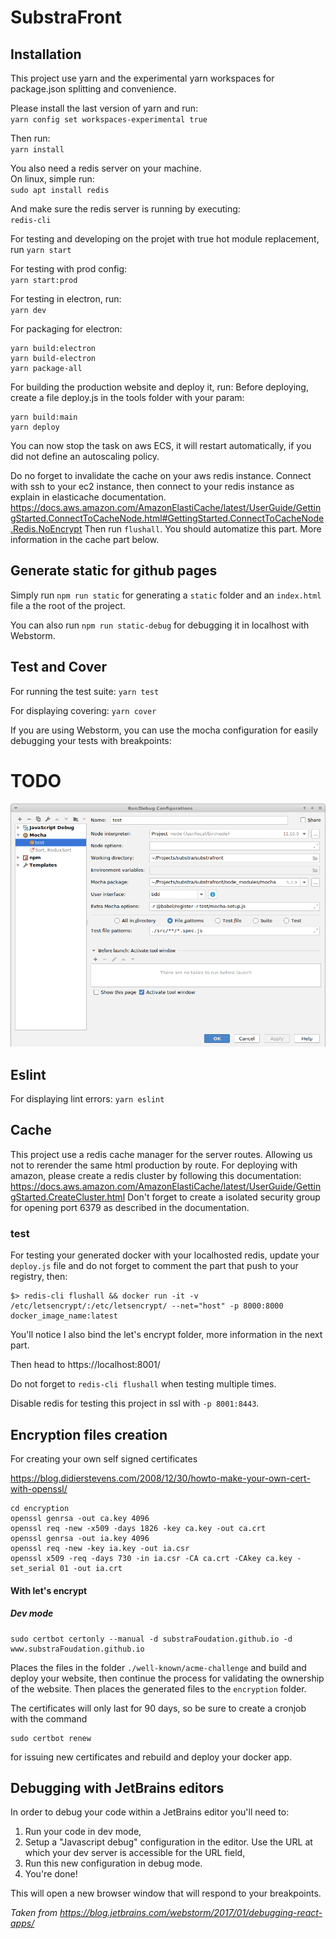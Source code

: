 # SubstraFront

## Installation

This project use yarn and the experimental yarn workspaces for package.json splitting and convenience.

Please install the last version of yarn and run:<br/>
`yarn config set workspaces-experimental true`

Then run:<br/>
`yarn install`

You also need a redis server on your machine.<br/>
On linux, simple run:<br/>
`sudo apt install redis`

And make sure the redis server is running by executing:<br/>
`redis-cli`


For testing and developing on the projet with true hot module replacement, run
`yarn start`

For testing with prod config:<br/>
`yarn start:prod`

For testing in electron, run:<br/>
`yarn dev`

For packaging for electron:
```
yarn build:electron
yarn build-electron
yarn package-all
```

For building the production website and deploy it, run:
Before deploying, create a file deploy.js in the tools folder with your param:
```
yarn build:main
yarn deploy
```

You can now stop the task on aws ECS, it will restart automatically, if you did not define an autoscaling policy.

Do no forget to invalidate the cache on your aws redis instance.
Connect with ssh to your ec2 instance, then connect to your redis instance as explain in elasticache documentation.
https://docs.aws.amazon.com/AmazonElastiCache/latest/UserGuide/GettingStarted.ConnectToCacheNode.html#GettingStarted.ConnectToCacheNode.Redis.NoEncrypt
Then run `flushall`. You should automatize this part.
More information in the cache part below.

## Generate static for github pages

Simply run `npm run static` for generating a `static` folder and an `index.html` file a the root of the project.

You can also run `npm run static-debug` for debugging it in localhost with Webstorm.

## Test and Cover

For running the test suite:
`yarn test`

For displaying covering:
`yarn cover`

If you are using Webstorm, you can use the mocha configuration for easily debugging your tests with breakpoints:
# TODO
![](mocha.png)

## Eslint

For displaying lint errors:
`yarn eslint`

## Cache

This project use a redis cache manager for the server routes. Allowing us not to rerender the same html production by route.
For deploying with amazon, please create a redis cluster by following this documentation:
https://docs.aws.amazon.com/AmazonElastiCache/latest/UserGuide/GettingStarted.CreateCluster.html
Don't forget to create a isolated security group for opening port 6379 as described in the documentation.

### test
For testing your generated docker with your localhosted redis, update your `deploy.js` file and do not forget to comment the part that push to your registry, then:
```shell
$> redis-cli flushall && docker run -it -v /etc/letsencrypt/:/etc/letsencrypt/ --net="host" -p 8000:8000 docker_image_name:latest
```

You'll notice I also bind the let's encrypt folder, more information in the next part.

Then head to https://localhost:8001/

Do not forget to `redis-cli flushall` when testing multiple times.

Disable redis for testing this project in ssl with `-p 8001:8443`.

## Encryption files creation

For creating your own self signed certificates

https://blog.didierstevens.com/2008/12/30/howto-make-your-own-cert-with-openssl/
```shell
cd encryption
openssl genrsa -out ca.key 4096
openssl req -new -x509 -days 1826 -key ca.key -out ca.crt
openssl genrsa -out ia.key 4096
openssl req -new -key ia.key -out ia.csr
openssl x509 -req -days 730 -in ia.csr -CA ca.crt -CAkey ca.key -set_serial 01 -out ia.crt
```


#### With let's encrypt

##### Dev mode

```shell
sudo certbot certonly --manual -d substraFoudation.github.io -d www.substraFoudation.github.io
```

Places the files in the folder `./well-known/acme-challenge` and build and deploy your website, then continue the process for validating the ownership of the website.
Then places the generated files to the `encryption` folder.

The certificates will only last for 90 days, so be sure to create a cronjob with the command
```shell
sudo certbot renew
```
for issuing new certificates and rebuild and deploy your docker app.

## Debugging with JetBrains editors

In order to debug your code within a JetBrains editor you'll need to:

1. Run your code in dev mode,
2. Setup a "Javascript debug" configuration in the editor. Use the URL at which your dev server is accessible for the URL field,
3. Run this new configuration in debug mode.
4. You're done!

This will open a new browser window that will respond to your breakpoints.

*Taken from https://blog.jetbrains.com/webstorm/2017/01/debugging-react-apps/* 
